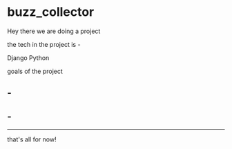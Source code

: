 # buzz_collector

Hey there
we are doing a project

the tech in the project is -

Django
Python

goals of the project

## -

## -

<hr>

that's all for now!
